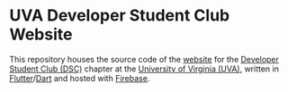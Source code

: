 # UVA Developer Student Club Website

This repository houses the source code of the [website](https://uvadsc.web.app/) for the [Developer Student Club (DSC)](https://developers.google.com/community/dsc) chapter at the [University of Virginia (UVA)](https://www.virginia.edu/), written in [Flutter](https://flutter.dev/)/[Dart](https://dart.dev/) and hosted with [Firebase](https://firebase.google.com/).
